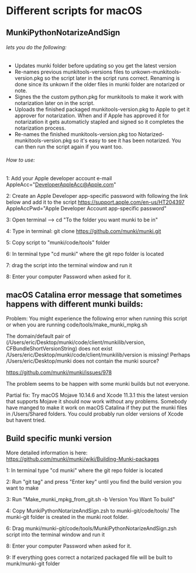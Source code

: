 # Different scripts for macOS

## MunkiPythonNotarizeAndSign
###### lets you do the following:
- Updates munki folder before updating so you get the latest version
- Re-names previous munkitools-versions files to unkown-munkitools-version.pkg so the script later in the script runs correct.
Renaming is done since its unkown if the older files in munki folder are notarized or note.
- Signes the the custom python.pkg for munkitools to make it work with notarization later on in the script.
- Uploads the finished packaged munkitools-version.pkg to Apple to get it approver for notarization.
When and if Apple has approved it for notarization it gets automaticly stapled and signed so it completes the notarization process.
- Re-names the finished munkitools-version.pkg too Notarized-munkitools-version.pkg so it's easy to see it has been notarized. 
You can then run the script again if you want too.

###### How to use:

1: Add your Apple developer account e-mail
AppleAcc="DeveloperAppleAcc@Apple.com"

2: Create an Apple Developer app-specific password with following the link below and add it to the script
https://support.apple.com/en-us/HT204397
AppleAccPwd="Apple Developer Account app-specific password"

3: Open terminal --> cd "To the folder you want munki to be in"

4: Type in terminal: git clone https://github.com/munki/munki.git

5: Copy script to "munki/code/tools" folder

6: In terminal type "cd munki" where the git repo folder is located

7: drag the script into the terminal window and run it

8: Enter your computer Password when asked for it.

## macOS Catalina error message that sometimes happens with different munki builds:
Problem: You might experience the following error when running this script or when you are running code/tools/make_munki_mpkg.sh

The domain/default pair of (/Users/eric/Desktop/munki/code/client/munkilib/version, CFBundleShortVersionString) does not exist
/Users/eric/Desktop/munki/code/client/munkilib/version is missing!
Perhaps /Users/eric/Desktop/munki does not contain the munki source?

https://github.com/munki/munki/issues/978

The problem seems to be happen with some munki builds but not everyone.

Partial fix: Try macOS Mojave 10.14.6 and Xcode 11.3.1 this the latest version that supports Mojave it should now work without any problems.
Somebody have manged to make it work on macOS Catalina if they put the munki files in /Users/Shared folders.
You could probably run older versions of Xcode but havent tried. 

## Build specific munki version
More detailed information is here: https://github.com/munki/munki/wiki/Building-Munki-packages

1: In terminal type "cd munki" where the git repo folder is located

2: Run "git tag" and press "Enter key" until you find the build version you want to make

3: Run "Make_munki_mpkg_from_git.sh -b Version You Want To build"

4: Copy MunkiPythonNotarizeAndSign.zsh to munki-git/code/tools/ The munki-git folder is created in the munki root folder.

6: Drag munki/munki-git/code/tools/MunkiPythonNotarizeAndSign.zsh script into the terminal window and run it

8: Enter your computer Password when asked for it.

9: If everything goes correct a notarized packaged file will be built to munk/munki-git folder 

